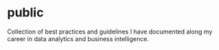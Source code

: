 # public
Collection of best practices and guidelines I have documented along my career in data analytics and business intelligence.
